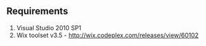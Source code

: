 ## Requirements

1. Visual Studio 2010 SP1
1. Wix toolset v3.5 - http://wix.codeplex.com/releases/view/60102